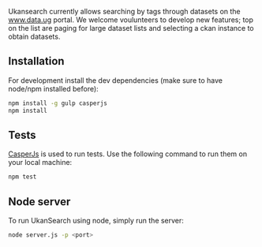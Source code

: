 Ukansearch currently allows searching by tags through datasets on the www.data.ug portal. We welcome voulunteers to develop new features; top on the list are paging for large dataset lists and selecting a ckan instance to obtain datasets. 

## Installation

For development install the dev dependencies (make sure to have node/npm installed before):

```bash
npm install -g gulp casperjs
npm install
```

## Tests

[CasperJs](http://casperjs.org/) is used to run tests. Use the following command to run them on your local machine:

```bash
npm test
```

## Node server

To run UkanSearch using node, simply run the server:

```bash
node server.js -p <port>
```
